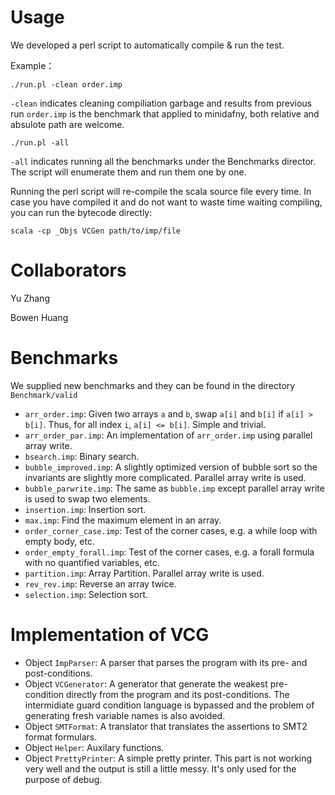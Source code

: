 # Usage

We developed a perl script to automatically compile & run the test.

Example：

`./run.pl -clean order.imp`

`-clean` indicates cleaning compiliation garbage and results from previous run
`order.imp` is the benchmark that applied to minidafny, both relative and absulote path are welcome.

`./run.pl -all`

`-all` indicates running all the benchmarks under the Benchmarks director. The script will enumerate them and run them one by one.

Running the perl script will re-compile the scala source file every time. In case you have compiled it and do not want to waste time waiting compiling, you can run the bytecode directly:

`scala -cp _Objs VCGen path/to/imp/file`

# Collaborators

Yu Zhang

Bowen Huang

# Benchmarks

We supplied new benchmarks and they can be found in the directory `Benchmark/valid`

* `arr_order.imp`: Given two arrays `a` and `b`, swap `a[i]` and `b[i]` if `a[i] > b[i]`. Thus, for all index `i`, `a[i] <= b[i]`. Simple and trivial.
* `arr_order_par.imp`: An implementation of `arr_order.imp` using parallel array write.
* `bsearch.imp`: Binary search.
* `bubble_improved.imp`: A slightly optimized version of bubble sort so the invariants are slightly more complicated. Parallel array write is used.
* `bubble_parwrite.imp`: The same as `bubble.imp` except parallel array write is used to swap two elements.
* `insertion.imp`: Insertion sort.
* `max.imp`: Find the maximum element in an array.
* `order_corner_case.imp`: Test of the corner cases, e.g. a while loop with empty body, etc.
* `order_empty_forall.imp`: Test of the corner cases, e.g. a forall formula with no quantified variables, etc.
* `partition.imp`: Array Partition. Parallel array write is used.
* `rev_rev.imp`: Reverse an array twice.
* `selection.imp`: Selection sort.

# Implementation of VCG
* Object `ImpParser`: A parser that parses the program with its pre- and post-conditions.
* Object `VCGenerator`: A generator that generate the weakest pre-condition directly from the program and its post-conditions. The intermidiate guard condition language is bypassed and the problem of generating fresh variable names is also avoided. 
* Object `SMTFormat`: A translator that translates the assertions to SMT2 format formulars.
* Object `Helper`: Auxilary functions.
* Object `PrettyPrinter`: A simple pretty printer. This part is not working very well and the output is still a little messy. It's only used for the purpose of debug.

